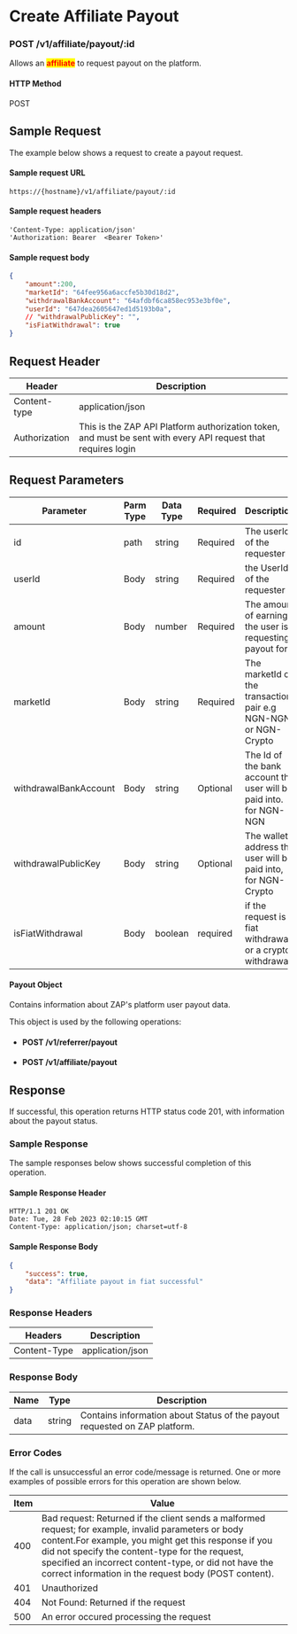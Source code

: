 # Create Affiliate Payout

### POST /v1/affiliate/payout/:id <a href="#top" id="top"></a>

Allows an <mark style="color:red;">**affiliate**</mark> to request payout on the platform.

#### HTTP Method <a href="#top" id="top"></a>

POST

## Sample Request <a href="#samplerequest" id="samplerequest"></a>

The example below shows a request to create a payout request.

#### **Sample request** URL <a href="#top" id="top"></a>

```
https://{hostname}/v1/affiliate/payout/:id
```

#### &#x20;**Sample request headers** <a href="#top" id="top"></a>

```
'Content-Type: application/json'
'Authorization: Bearer  <Bearer Token>'
```

#### &#x20;**Sample request body** <a href="#top" id="top"></a>

```json
{
    "amount":200,
    "marketId": "64fee956a6accfe5b30d18d2",
    "withdrawalBankAccount": "64afdbf6ca858ec953e3bf0e",
    "userId": "647dea2605647ed1d5193b0a",
    // "withdrawalPublicKey": "",
    "isFiatWithdrawal": true
}
```

## Request Header <a href="#samplerequest" id="samplerequest"></a>

| Header        | Description                                                                                                   |
| ------------- | ------------------------------------------------------------------------------------------------------------- |
| Content-type  | application/json                                                                                              |
| Authorization | This is the ZAP API Platform authorization token, and must be sent with every API request that requires login |

## Request Parameters <a href="#samplerequest" id="samplerequest"></a>

<table><thead><tr><th width="241">Parameter</th><th width="120">Parm Type</th><th width="99">Data Type</th><th width="103">Required</th><th>Description</th></tr></thead><tbody><tr><td>id</td><td>path</td><td>string</td><td>Required</td><td>The userId of the requester</td></tr><tr><td>userId</td><td>Body</td><td>string</td><td>Required</td><td>the UserId of the requester</td></tr><tr><td>amount</td><td>Body</td><td>number</td><td>Required</td><td>The amount of earnings the user is requesting payout for</td></tr><tr><td>marketId</td><td>Body</td><td>string</td><td>Required</td><td>The marketId of the transaction pair e.g NGN-NGN or NGN-Crypto</td></tr><tr><td>withdrawalBankAccount</td><td>Body</td><td>string</td><td>Optional</td><td>The Id of the bank account the user will be paid into. for NGN-NGN</td></tr><tr><td>withdrawalPublicKey</td><td>Body</td><td>string</td><td>Optional</td><td>The wallet address the user will be paid into, for NGN-Crypto</td></tr><tr><td>isFiatWithdrawal</td><td>Body</td><td>boolean</td><td>required</td><td>if the request is a fiat withdrawal or a crypto withdrawal</td></tr></tbody></table>

#### Payout Object

Contains information about ZAP's platform user payout data.

This object is used by the following operations:

* #### POST /v1/referrer/payout
* #### POST /v1/affiliate/payout

## Response <a href="#samplerequest" id="samplerequest"></a>

If successful, this operation returns HTTP status code 201, with information about the payout status.

### Sample Response <a href="#samplerequest" id="samplerequest"></a>

The sample responses below shows successful completion of this operation.

#### **Sample** Response Header <a href="#top" id="top"></a>

```
HTTP/1.1 201 OK
Date: Tue, 28 Feb 2023 02:10:15 GMT
Content-Type: application/json; charset=utf-8
```

#### **Sample** Response Body <a href="#top" id="top"></a>

```json
{
    "success": true,
    "data": "Affiliate payout in fiat successful"
}
```

### Response Headers <a href="#samplerequest" id="samplerequest"></a>

| Headers      | Description      |
| ------------ | ---------------- |
| Content-Type | application/json |

### Response Body <a href="#samplerequest" id="samplerequest"></a>

| Name | Type   | Description                                                                  |
| ---- | ------ | ---------------------------------------------------------------------------- |
| data | string | Contains information about  Status of the payout requested on ZAP  platform. |

### Error Codes <a href="#samplerequest" id="samplerequest"></a>

If the call is unsuccessful an error code/message is returned. One or more examples of possible errors for this operation are shown below.

| Item | Value                                                                                                                                                                                                                                                                                                                             |
| ---- | --------------------------------------------------------------------------------------------------------------------------------------------------------------------------------------------------------------------------------------------------------------------------------------------------------------------------------- |
| 400  | Bad request: Returned if the client sends a malformed request; for example, invalid parameters or body content.For example, you might get this response if you did not specify the content-type for the request, specified an incorrect content-type, or did not have the correct information in the request body (POST content). |
| 401  | Unauthorized                                                                                                                                                                                                                                                                                                                      |
| 404  | Not Found: Returned if the request                                                                                                                                                                                                                                                                                                |
| 500  | An error occured processing the request                                                                                                                                                                                                                                                                                           |

